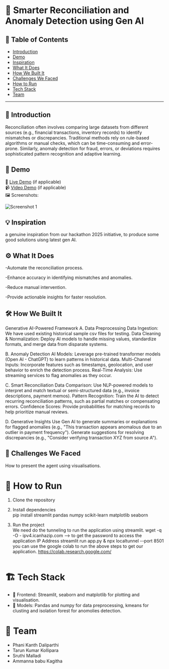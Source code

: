 # 🚀 Smarter Reconciliation and Anomaly Detection using Gen AI

## 📌 Table of Contents
- [Introduction](#-introduction)
- [Demo](#-demo)
- [Inspiration](#-inspiration)
- [What It Does](#-what-it-does)
- [How We Built It](#-how-we-built-it)
- [Challenges We Faced](#-challenges-we-faced)
- [How to Run](#-how-to-run)
- [Tech Stack](#-tech-stack)
- [Team](#-team)

---

## 🎯 Introduction
Reconciliation often involves comparing large datasets from different sources (e.g., financial transactions, inventory records) to identify mismatches or discrepancies. 
Traditional methods rely on rule-based algorithms or manual checks, which can be time-consuming and error-prone. 
Similarly, anomaly detection for fraud, errors, or deviations requires sophisticated pattern recognition and adaptive learning.

## 🎥 Demo
🔗 [Live Demo](#) (if applicable)  
📹 [Video Demo](https://github.com/ewfx/sradg-gen-sena-fraud-prevention/tree/7fbecf11dbc51709b447a4af9e59bf62dabf1805/artifacts/demo) (if applicable)  
🖼️ Screenshots:

![Screenshot 1](link-to-image)

## 💡 Inspiration
a genuine inspiration from our hackathon 2025 initiative, to produce some good solutions uisng latest gen AI.

## ⚙️ What It Does
-Automate the reconciliation process.

-Enhance accuracy in identifying mismatches and anomalies.

-Reduce manual intervention.

-Provide actionable insights for faster resolution.

## 🛠️ How We Built It
Generative AI-Powered Framework 
A. Data Preprocessing
Data Ingestion: We have used existing historical sample csv files for testing.
Data Cleaning & Normalization: Deploy AI models to handle missing values, standardize formats, and merge data from disparate systems.

B. Anomaly Detection
AI Models: Leverage pre-trained transformer models (Open AI - ChatGPT) to learn patterns in historical data.
Multi-Channel Inputs: Incorporate features such as timestamps, geolocation, and user behavior to enrich the detection process.
Real-Time Analysis: Use streaming services to flag anomalies as they occur.

C. Smart Reconciliation
Data Comparison: Use NLP-powered models to interpret and match textual or semi-structured data (e.g., invoice descriptions, payment memos).
Pattern Recognition: Train the AI to detect recurring reconciliation patterns, such as partial matches or compensating errors.
Confidence Scores: Provide probabilities for matching records to help prioritize manual reviews.

D. Generative Insights
Use Gen AI to generate summaries or explanations for flagged anomalies (e.g., "This transaction appears anomalous due to an outlier in payment frequency").
Generate suggestions for resolving discrepancies (e.g., "Consider verifying transaction XYZ from source A").

## 🚧 Challenges We Faced
How to present the agent using visualisations.

# 🏃 How to Run
1. Clone the repository  
   
2. Install dependencies  
   pip install streamlit pandas numpy scikit-learn matplotlib seaborn
   
4. Run the project  
   We need do the tunneling to run the application using streamlit.
   wget -q -O - ipv4.icanhazip.com   --> to get the password to access the application IP Address
   streamlit run app.py & npx localtunnel --port 8501
   you can use the google colab to run the above steps to get our application. https://colab.research.google.com/
   ```

# 🏗️ Tech Stack
- 🔹 Frontend: Streamlit, seaborn and matplotlib for plotting and visualisation.
- 🔹 Models: Pandas and numpy for data preprocessing, kmeans for clusting and isolation forest for anomolies detection.

# 👥 Team
- Phani Kanth Daliparthi
- Tarun Kumar Kollipara
- Sruthi Malladi
- Ammanna babu Kagitha
